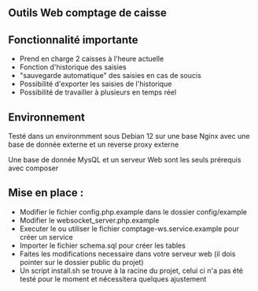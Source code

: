 ## Outils Web comptage de caisse

## Fonctionnalité importante

* Prend en charge 2 caisses à l'heure actuelle
* Fonction d'historique des saisies
* "sauvegarde automatique" des saisies en cas de soucis
* Possibilité d'exporter les saisies de l'historique
* Possibilité de travailler à plusieurs en temps réel

## Environnement

Testé dans un environmment sous Debian 12  sur une base Nginx avec une base de donnée externe et un reverse proxy externe

Une base de donnée MysQL et un serveur Web sont les seuls prérequis avec composer

## Mise en place :

- Modifier le fichier config.php.example dans le dossier config/example
- Modifier le websocket_server.php.example
- Executer le ou utiliser le fichier comptage-ws.service.example pour créer un service
- Importer le fichier schema.sql pour créer les tables
- Faites les modifications necessaire dans votre serveur web (il dois pointer sur le dossier public du projet)
- Un script install.sh se trouve à la racine du projet, celui ci n'a pas été testé pour le moment et nécessitera quelques ajustement
